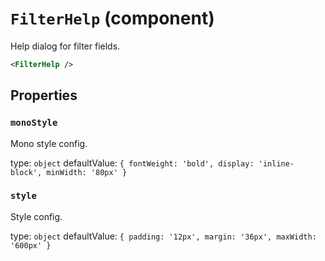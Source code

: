 `FilterHelp` (component)
========================

Help dialog for filter fields.

```xml
<FilterHelp />
```

Properties
----------


### `monoStyle`

Mono style config.

type: `object`
defaultValue: `{
  fontWeight: 'bold',
  display: 'inline-block',
  minWidth: '80px'
}`


### `style`

Style config.

type: `object`
defaultValue: `{
  padding: '12px',
  margin: '36px',
  maxWidth: '600px'
}`

